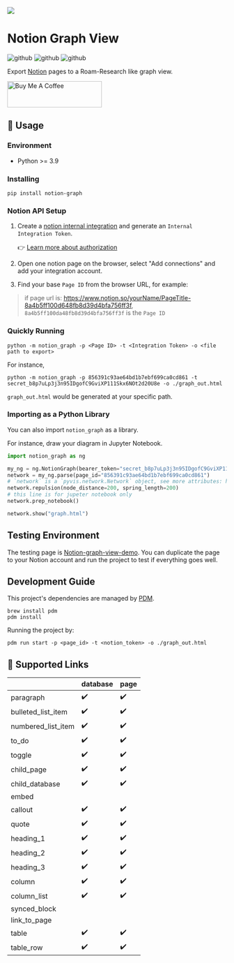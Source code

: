 ![](images/snap.png)

# Notion Graph View

![github](https://img.shields.io/badge/python-3.9-blue.svg) ![github](https://img.shields.io/badge/license-MIT-green.svg) ![github](https://img.shields.io/badge/notion_version-2022.06.28-lightgrey.svg)

Export [Notion](https://notion.so) pages to a Roam-Research like graph view.

<a href="https://www.buymeacoffee.com/stevedsun" target="_blank"><img src="https://cdn.buymeacoffee.com/buttons/v2/default-yellow.png" alt="Buy Me A Coffee" style="height: 60px !important;width: 217px !important;" ></a>

## 📜 Usage

### Environment

- Python >= 3.9

### Installing

```shell
pip install notion-graph
```

### Notion API Setup

1. Create a [notion internal integration](https://www.notion.so/my-integrations) and generate an `Internal Integration Token`.

   👉 [Learn more about authorization](https://developers.notion.com/docs/authorization)

2. Open one notion page on the browser, select "Add connections" and add your integration account.
3. Find your base `Page ID` from the browser URL, for example:

> if page url is: https://www.notion.so/yourName/PageTitle-8a4b5ff100d648fb8d39d4bfa756ff3f, `8a4b5ff100da48fb8d39d4bfa756ff3f` is the `Page ID`

### Quickly Running

```shell
python -m notion_graph -p <Page ID> -t <Integration Token> -o <file path to export>
```

For instance,

```shell
python -m notion_graph -p 856391c93ae64bd1b7ebf699ca0cd861 -t secret_b8p7uLp3j3n95IDgofC9GviXP111Skx6NOt2d20U8e -o ./graph_out.html
```

`graph_out.html` would be generated at your specific path.

### Importing as a Python Library

You can also import `notion_graph` as a library.

For instance, draw your diagram in Jupyter Notebook.

```python
import notion_graph as ng

my_ng = ng.NotionGraph(bearer_token="secret_b8p7uLp3j3n95IDgofC9GviXP111Skx6NOt2d20U8e")
network = my_ng.parse(page_id="856391c93ae64bd1b7ebf699ca0cd861")
# `network` is a `pyvis.network.Network` object, see more attributes: https://pyvis.readthedocs.io/en/latest/documentation.html
network.repulsion(node_distance=200, spring_length=200)
# this line is for jupeter notebook only
network.prep_notebook()

network.show("graph.html")
```

## Testing Environment

The testing page is [Notion-graph-view-demo](https://sund.notion.site/Notion-graph-view-Demo-856391c93ae64bd1b7ebf699ca0cd861). You can duplicate the page to your Notion account and run the project to test if everything goes well.

## Development Guide

This project's dependencies are managed by [PDM](https://pdm.fming.dev/latest/).

```shell
brew install pdm
pdm install
```

Running the project by:

```shell
pdm run start -p <page_id> -t <notion_token> -o ./graph_out.html
```

## 🔗 Supported Links

|                    | database | page |
| ------------------ | -------- | ---- |
| paragraph          | ✔️       | ✔️   |
| bulleted_list_item | ✔️       | ✔️   |
| numbered_list_item | ✔️       | ✔️   |
| to_do              | ✔️       | ✔️   |
| toggle             | ✔️       | ✔️   |
| child_page         | ✔️       | ✔️   |
| child_database     | ✔️       | ✔️   |
| embed              |          |      |
| callout            | ✔️       | ✔️   |
| quote              | ✔️       | ✔️   |
| heading_1          | ✔️       | ✔️   |
| heading_2          | ✔️       | ✔️   |
| heading_3          | ✔️       | ✔️   |
| column             | ✔️       | ✔️   |
| column_list        | ✔️       | ✔️   |
| synced_block       |          |      |
| link_to_page       |          |      |
| table              | ✔️       | ✔️   |
| table_row          | ✔️       | ✔️   |
